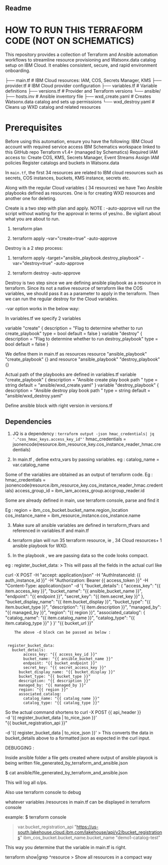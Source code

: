 ## Readme

# HOW TO RUN THIS TERRAFORM CODE (NOT ON SCHEMATICS)

This repository provides a collection of Terraform and Ansible automation workflows to streamline resource provisioning and Watsonx.data catalog setup on IBM Cloud. It enables consistent, secure, and rapid environment onboarding.

├── main.tf               # IBM Cloud resources: IAM, COS, Secrets Manager, KMS
├── provider.tf           # IBM Cloud provider configuration
├── variables.tf          # Variable definitions
├── versions.tf           # Provider and Terraform versions
└── ansible/
    ├── hosts.inv         # Ansible inventory file
    ├── wxd_create.yaml   # Creates Watsonx.data catalog and sets up permissions
    └── wxd_destroy.yaml  # Cleans up WXD catalog and related resources

# Prerequisites
Before using this automation, ensure you have the following:
IBM Cloud account with required service access
IBM Schematics workspace linked to this GitHub repo
Terraform v1.4+ (managed by Schematics)
Required IAM access to:
Create COS, KMS, Secrets Manager, Event Streams
Assign IAM policies
Register catalogs and buckets in Watsonx.data


In `main.tf`, the first 34 resources are related to IBM cloud resources such as secrets, COS instances, buckets, KMS instance, secrets etc.

Along with the regular Cloud variables ( 34 resources) we have Two Ansible playbooks defined as resources. One is for creating WXD resources and another one for deleting.

Create is a two step with plan and apply.
NOTE : -auto-approve will run the script without waiting for the approval in terms of yes/no.. Be vigilant about what you are about to run.

1) terraform plan  

2) terraform apply -var="create=true" -auto-approve  



Destroy is a 2 step process:

1) terraform apply -target="ansible_playbook.destroy_playbook" -var="destroy=true"  -auto-approve


2) terraform destroy -auto-approve

Destroy is two step since we are defining ansible playbook as a resource in terraform. Since its not a native resource of terraform like the COS variables, we should pass it as a parameter to apply in the terraform. Then we can run the regular destroy for the Cloud variables.

-var option works in the below way:

In variables.tf we specify 2 variables

variable "create" {
  description = "Flag to determine whether to run create_playbook"
  type        = bool
  default     = false
}
variable "destroy" {
  description = "Flag to determine whether to run destroy_playbook"
  type        = bool
  default     = false
}

We define them in main.tf as resources
 resource "ansible_playbook" "create_playbook" {} and resource "ansible_playbook" "destroy_playbook" {} 

 Actual path of the playbooks are defined in variables.tf
 variable "create_playbook" {
  description = "Ansible create play book path "
  type        = string
  default     = "ansible/wxd_create.yaml"
}
variable "destroy_playbook" {
  description = "Ansible destroy play book path "
  type        = string
  default     = "ansible/wxd_destroy.yaml"

Define ansible block with right version in versions.tf

## Dependencies

1. JQ is a dependency  : `terraform output -json hmac_credentials| jq '."cos_hmac_keys.access_key_id"'`
hmac_credentials = jsonencode(resource.ibm_resource_key.cos_instance_reader_hmac.credentials)

2. In main.tf , define extra_vars by passing variables.  eg : catalog_name = var.catalog_name

Some of the variables are obtained as an output of terraform code. 
Eg :
hmac_credentials = jsonencode(resource.ibm_resource_key.cos_instance_reader_hmac.credentials)
access_group_id = ibm_iam_access_group.accgroup_reader.id

Some are already defined in main, use terraform console, parse and find it 

Eg :
region = ibm_cos_bucket.bucket_name.region_location
cos_instance_name = ibm_resource_instance.cos_instance.name

3. Make sure all ansible variables are defined in terraform_tfvars and referenced in variables.tf and main.tf


4. terraform plan  will run 35 terraform resource, ie , 34 Cloud resources+ 1 ansible playbook for WXD. 
5. In the playbook , we are passing data so the code looks compact.

eg : register_bucket_data: > This will pass all the fields in the actual curl like

 curl -X POST -H "accept: application/json" -H "AuthInstanceId: {{ auth_instance_id }}" -H "Authorization: Bearer {{ access_token }}" -H "Content-Type: application/json" -d '{
          "bucket_details": {
            "access_key": "{{ item.access_key }}",
            "bucket_name": "{{ ansible_bucket_name }}",
            "endpoint": "{{ endpoint }}",
            "secret_key": "{{ item.secret_key }}"
          },
          "bucket_display_name": "{{ item.bucket_display }}",
          "bucket_type": "{{ item.bucket_type }}",
          "description": "{{ item.description }}",
          "managed_by": "{{ managed_by }}",
          "region": "{{ region }}",
          "associated_catalog": {
            "catalog_name": "{{ item.catalog_name }}",
            "catalog_type": "{{ item.catalog_type }}"
          }
        }' "{{ bucket_url }}"

        The above -d block can be passed as below :


     register_bucket_data:
       bucket_details:
            access_key: "{{ access_key_id }}"
            bucket_name: "{{ ansible_bucket_name }}"
            endpoint: "{{ bucket_endpoint }}"
            secret_key: "{{ secret_access_key }}"
          bucket_display_name: "{{ bucket_display }}"
          bucket_type: "{{ bucket_type }}"
          description: "{{ description }}"
          managed_by: "{{ managed_by }}"
          region: "{{ region }}"
          associated_catalog:
            catalog_name: "{{ catalog_name }}"
            catalog_type: "{{ catalog_type }}"

So the actual command shortens to
        curl -X POST {{ api_header }} \
        -d '{{ register_bucket_data | to_nice_json }}' \
        "{{ bucket_registration_api }}"

   -d '{{ register_bucket_data | to_nice_json }}'  > This converts the data in bucket_details above to a formatted json as expected in the curl input.



DEBUGGING : 

Inside ansible folder a file gets created where output of ansible playook  is being written
file_generated_by_terraform_and_ansible.json

$ cat ansible/file_generated_by_terraform_and_ansible.json

This will log all o/ps.

Also use terraform console to debug

whatever variables /resources in main.tf can be displayed in terraform console

example:
$ terraform console
> var.bucket_registration_api
"https://us-south.lakehouse.cloud.ibm.com/lakehouse/api/v2/bucket_registrations"
> ibm_cos_bucket.bucket_name.bucket_name
"demo1-catalog-test"
>  

This way you determine that the variable in main.tf is right.

terraform show|grep ^resource > Show all resources in a compact way
